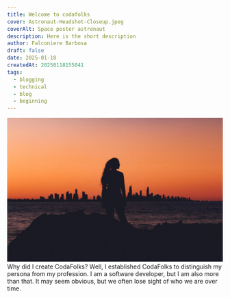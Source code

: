 ```yaml
---
title: Welcome to codafolks
cover: Astronaut-Headshot-Closeup.jpeg
coverAlt: Space poster astronaut
description: Here is the short description
author: Falconiere Barbosa
draft: false
date: 2025-01-18
createdAt: 20250118155041
tags:
  - blogging
  - technical
  - blog
  - beginning
---
```

![beach-woman-shadow.webp](../../assets/images/beach-woman-shadow.webp)
Why did I create CodaFolks? Well, I established CodaFolks to distinguish my persona from my profession. I am a software developer, but I am also more than that. It may seem obvious, but we often lose sight of who we are over time.  
